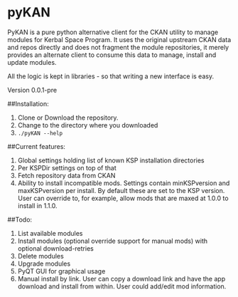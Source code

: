 # pyKAN
PyKAN is a pure python alternative client for the CKAN utility to manage modules for Kerbal Space Program.
It uses the original upstream CKAN data and repos directly and does not fragment the module repositories,
it merely provides an alternate client to consume this data to manage, install and update modules.

All the logic is kept in libraries - so that writing a new interface is easy.

Version 0.0.1-pre

##Installation:
1. Clone or Download the repository.
2. Change to the directory where you downloaded
3. `./pyKAN --help`

##Current features:
1. Global settings holding list of known KSP installation directories
2. Per KSPDir settings on top of that
3. Fetch repository data from CKAN
4. Ability to install incompatible mods. Settings contain minKSPversion and maxKSPversion per install. By default these are set to the KSP version. User can override to, for example, allow mods that are maxed at 1.0.0 to install in 1.1.0.

##Todo:
1. List available modules
2. Install modules (optional override support for manual mods) with optional download-retries
3. Delete modules
4. Upgrade modules
5. PyQT GUI for graphical usage
6. Manual install by link. User can copy a download link and have the app download and install from within. User could add/edit mod information.




